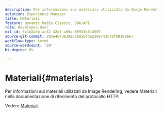 ```yaml
---
description: Per informazioni sui materiali utilizzati da Image Rendering, vedere Materiali nella documentazione di riferimento del protocollo HTTP.
solution: Experience Manager
title: Materiali
feature: Dynamic Media Classic, SDK/API
role: Developer,User
exl-id: 6c1b8a9b-ac32-42df-a59a-05933b614907
source-git-commit: 206e4643e3926cb85b4be2189743578f88180be7
workflow-type: tm+mt
source-wordcount: '39'
ht-degree: 0%

---
```


# Materiali{#materials}

Per informazioni sui materiali utilizzati da Image Rendering, vedere Materiali nella documentazione di riferimento del protocollo HTTP.

Vedere [Materiali](../../../../../ir-api/http-protocol/image-rendering-api-ref/c-ir-http-protocol-ref/c-ir-http-protocol-syntax-and-features/c-ir-http-materials/c-ir-http-materials.md#concept-45af2ab5694b4cfdadf1211ce3f5ed0f).
